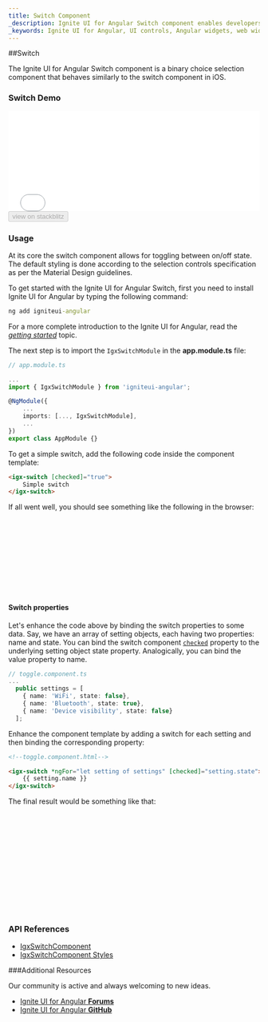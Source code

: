 ```yaml
---
title: Switch Component
_description: Ignite UI for Angular Switch component enables developers to use binary on/off or true/false data input functions within their applications.
_keywords: Ignite UI for Angular, UI controls, Angular widgets, web widgets, UI widgets, Angular, Native Angular Components Suite, Native Angular Controls, Native Angular Components Library, Angular Switch components, Angular Switch controls
---
```


##Switch
<p class="highlight">The Ignite UI for Angular Switch component is a binary choice selection component that behaves similarly to the switch component in iOS.</p>
<div class="divider"></div>

### Switch Demo
<div class="sample-container loading" style="height:200px">
    <iframe id="form-elements-sample-iframe" src='{environment:demosBaseUrl}/data-entries/switch-sample-2' width="100%" height="100%" seamless="" frameBorder="0" onload="onSampleIframeContentLoaded(this);"></iframe>
</div>
<div>
<button data-localize="stackblitz" disabled class="stackblitz-btn" data-iframe-id="form-elements-sample-iframe" data-demos-base-url="{environment:demosBaseUrl}">view on stackblitz</button>
</div>
<div class="divider--half"></div>

### Usage

At its core the switch component allows for toggling between on/off state. The default styling is done according to the selection controls specification as per the Material Design guidelines.

To get started with the Ignite UI for Angular Switch, first you need to install Ignite UI for Angular by typing the following command:

```cmd
ng add igniteui-angular
```
For a more complete introduction to the Ignite UI for Angular, read the [*getting started*](general/getting_started.md) topic.

The next step is to import the `IgxSwitchModule` in the **app.module.ts** file:

```typescript
// app.module.ts

...
import { IgxSwitchModule } from 'igniteui-angular';

@NgModule({
    ...
    imports: [..., IgxSwitchModule],
    ...
})
export class AppModule {}
```

To get a simple switch, add the following code inside the component template:

```html
<igx-switch [checked]="true">
    Simple switch
</igx-switch>
```

If all went well, you should see something like the following in the browser:

<div class="sample-container loading" style="height: 150px">
<iframe data-src='{environment:demosBaseUrl}/data-entries/switch-sample-1' width="100%" height="100%" seamless="" frameBorder="0" class="lazyload"></iframe>
</div>

#### Switch properties

Let's enhance the code above by binding the switch properties to some data. Say, we have an array of setting objects, each having two properties: name and state. You can bind the switch component [`checked`]({environment:angularApiUrl}/classes/igxswitchcomponent.html#checked) property to the underlying setting object state property. Analogically, you can bind the value property to name.

```typescript
// toggle.component.ts
...
  public settings = [
    { name: 'WiFi', state: false},
    { name: 'Bluetooth', state: true},
    { name: 'Device visibility', state: false}
  ];

```
Enhance the component template by adding a switch for each setting and then binding the corresponding property:

```html
<!--toggle.component.html-->

<igx-switch *ngFor="let setting of settings" [checked]="setting.state">
    {{ setting.name }}
</igx-switch>
```
The final result would be something like that:

<div class="sample-container loading" style="height: 200px">
    <iframe data-src='{environment:demosBaseUrl}/data-entries/switch-sample-2' width="100%" height="100%" seamless="" frameBorder="0" class="lazyload"></iframe>
</div>

### API References
<div class="divider--half"></div>

* [IgxSwitchComponent]({environment:angularApiUrl}/classes/igxswitchcomponent.html)
* [IgxSwitchComponent Styles]({environment:sassApiUrl}/index.html#function-igx-switch-theme)

###Additional Resources
<div class="divider--half"></div>

Our community is active and always welcoming to new ideas.

* [Ignite UI for Angular **Forums**](https://www.infragistics.com/community/forums/f/ignite-ui-for-angular)
* [Ignite UI for Angular **GitHub**](https://github.com/IgniteUI/igniteui-angular)
